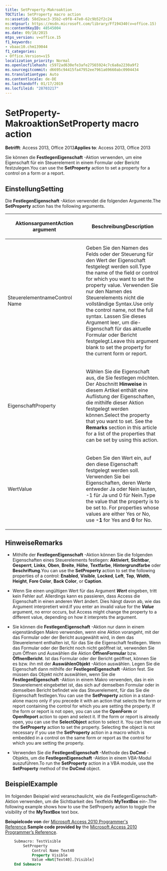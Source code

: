 ```yaml
---
title: SetProperty-Makroaktion
TOCTitle: SetProperty macro action
ms:assetid: 58d2eac3-35b2-e9f8-47e0-62c9b52f2c24
ms:mtpsurl: https://msdn.microsoft.com/library/Ff194340(v=office.15)
ms:contentKeyID: 48545004
ms.date: 09/18/2015
mtps_version: v=office.15
f1_keywords:
- vbaac10.chm139044
f1_categories:
- Office.Version=v15
localization_priority: Normal
ms.openlocfilehash: c5972ad630efe3afe27565924c7c6a8a2230a9f2
ms.sourcegitcommit: d6695c94415fa47952ee7961a69660abc0904434
ms.translationtype: Auto
ms.contentlocale: de-DE
ms.lasthandoff: 01/17/2019
ms.locfileid: "28703217"
---
```

# <a name="setproperty-macro-action"></a><span data-ttu-id="7b587-102">SetProperty-Makroaktion</span><span class="sxs-lookup"><span data-stu-id="7b587-102">SetProperty macro action</span></span>

<span data-ttu-id="7b587-103">**Betrifft**: Access 2013, Office 2013</span><span class="sxs-lookup"><span data-stu-id="7b587-103">**Applies to**: Access 2013, Office 2013</span></span>

<span data-ttu-id="7b587-104">Sie können die **FestlegenEigenschaft** -Aktion verwenden, um eine Eigenschaft für ein Steuerelement in einem Formular oder Bericht festzulegen.</span><span class="sxs-lookup"><span data-stu-id="7b587-104">You can use the **SetProperty** action to set a property for a control on a form or a report.</span></span>

## <a name="setting"></a><span data-ttu-id="7b587-105">Einstellung</span><span class="sxs-lookup"><span data-stu-id="7b587-105">Setting</span></span>

<span data-ttu-id="7b587-106">Die **FestlegenEigenschaft** -Aktion verwendet die folgenden Argumente.</span><span class="sxs-lookup"><span data-stu-id="7b587-106">The **SetProperty** action has the following arguments.</span></span>

<table>
<colgroup>
<col style="width: 50%" />
<col style="width: 50%" />
</colgroup>
<thead>
<tr class="header">
<th><p><span data-ttu-id="7b587-107">Aktionsargument</span><span class="sxs-lookup"><span data-stu-id="7b587-107">Action argument</span></span></p></th>
<th><p><span data-ttu-id="7b587-108">Beschreibung</span><span class="sxs-lookup"><span data-stu-id="7b587-108">Description</span></span></p></th>
</tr>
</thead>
<tbody>
<tr class="odd">
<td><p><span data-ttu-id="7b587-109">Steuerelementname</span><span class="sxs-lookup"><span data-stu-id="7b587-109">Control Name</span></span></p></td>
<td><p><span data-ttu-id="7b587-110">Geben Sie den Namen des Felds oder der Steuerung für den Wert der Eigenschaft festgelegt werden soll.</span><span class="sxs-lookup"><span data-stu-id="7b587-110">Type the name of the field or control for which you want to set the property value.</span></span> <span data-ttu-id="7b587-111">Verwenden Sie nur den Namen des Steuerelements nicht die vollständige Syntax.</span><span class="sxs-lookup"><span data-stu-id="7b587-111">Use only the control name, not the full syntax.</span></span> <span data-ttu-id="7b587-112">Lassen Sie dieses Argument leer, um die-Eigenschaft für das aktuelle Formular oder Bericht festgelegt.</span><span class="sxs-lookup"><span data-stu-id="7b587-112">Leave this argument blank to set the property for the current form or report.</span></span></p></td>
</tr>
<tr class="even">
<td><p><span data-ttu-id="7b587-113">Eigenschaft</span><span class="sxs-lookup"><span data-stu-id="7b587-113">Property</span></span></p></td>
<td><p><span data-ttu-id="7b587-p102">Wählen Sie die Eigenschaft aus, die Sie festlegen möchten. Der Abschnitt <strong>Hinweise</strong> in diesem Artikel enthält eine Auflistung der Eigenschaften, die mithilfe dieser Aktion festgelegt werden können.</span><span class="sxs-lookup"><span data-stu-id="7b587-p102">Select the property that you want to set. See the <strong>Remarks</strong> section in this article for a list of the properties that can be set by using this action.</span></span></p></td>
</tr>
<tr class="odd">
<td><p><span data-ttu-id="7b587-116">Wert</span><span class="sxs-lookup"><span data-stu-id="7b587-116">Value</span></span></p></td>
<td><p><span data-ttu-id="7b587-p103">Geben Sie den Wert ein, auf den diese Eigenschaft festgelegt werden soll. Verwenden Sie bei Eigenschaften, deren Werte entweder Ja oder Nein lauten, -1 für Ja und 0 für Nein.</span><span class="sxs-lookup"><span data-stu-id="7b587-p103">Type the value that the property is to be set to. For properties whose values are either Yes or No, use <strong>-1</strong> for Yes and <strong>0</strong> for No.</span></span></p></td>
</tr>
</tbody>
</table>


## <a name="remarks"></a><span data-ttu-id="7b587-119">Hinweise</span><span class="sxs-lookup"><span data-stu-id="7b587-119">Remarks</span></span>

- <span data-ttu-id="7b587-120">Mithilfe der **FestlegenEigenschaft** -Aktion können Sie die folgenden Eigenschaften eines Steuerelements festlegen: **Aktiviert**, **Sichtbar**, **Gesperrt**, **Links**, **Oben**, **Breite**, **Höhe**, **Textfarbe**, **Hintergrundfarbe** oder **Beschriftung**.</span><span class="sxs-lookup"><span data-stu-id="7b587-120">You can use the **SetProperty** action to set the following properties of a control: **Enabled**, **Visible**, **Locked**, **Left**, **Top**, **Width**, **Height**, **Fore Color**, **Back Color**, or **Caption**.</span></span>

- <span data-ttu-id="7b587-121">Wenn Sie einen ungültigen Wert für das Argument ***Wert*** eingeben, tritt kein Fehler auf. Allerdings kann es passieren, dass Access die Eigenschaft in einen anderen Wert ändert. Dies hängt davon ab, wie das Argument interpretiert wird.</span><span class="sxs-lookup"><span data-stu-id="7b587-121">If you enter an invalid value for the ***Value*** argument, no error occurs, but Access might change the property to a different value, depending on how it interprets the argument.</span></span>

- <span data-ttu-id="7b587-p104">Sie können die **FestlegenEigenschaft** -Aktion nur dann in einem eigenständigen Makro verwenden, wenn eine Aktion vorangeht, mit der das Formular oder der Bericht ausgewählt wird, in dem das Steuerelement enthalten ist, für das Sie die Eigenschaft festlegen. Wenn das Formular oder der Bericht noch nicht geöffnet ist, verwenden Sie zum Öffnen und Auswählen die Aktion **ÖffnenFormular** bzw. **ÖffnenBericht**. Ist das Formular oder der Bericht geöffnet, können Sie es bzw. ihn mit der **AuswählenObjekt** -Aktion auswählen. Legen Sie die Eigenschaft dann mithilfe der **FestlegenEigenschaft** -Aktion fest. Sie müssen das Objekt nicht auswählen, wenn Sie die **FestlegenEigenschaft** -Aktion in einem Makro verwenden, das in ein Steuerelement eingebettet ist, das sich auf demselben Formular oder in demselben Bericht befindet wie das Steuerelement, für das Sie die Eigenschaft festlegen.</span><span class="sxs-lookup"><span data-stu-id="7b587-p104">You can use the **SetProperty** action in a stand-alone macro only if you precede it with an action that selects the form or report containing the control for which you are setting the property. If the form or report is not open, you can use the **OpenForm** or **OpenReport** action to open and select it. If the form or report is already open, you can use the **SelectObject** action to select it. You can then use the **SetProperty** action to set the property. Selecting the object is not necessary if you use the **SetProperty** action in a macro which is embedded in a control on the same form or report as the control for which you are setting the property.</span></span>

- <span data-ttu-id="7b587-127">Verwenden Sie die **FestlegenEigenschaft** -Methode des **DoCmd** -Objekts, um die **FestlegenEigenschaft** -Aktion in einem VBA-Modul auszuführen.</span><span class="sxs-lookup"><span data-stu-id="7b587-127">To run the **SetProperty** action in a VBA module, use the **SetProperty** method of the **DoCmd** object.</span></span>

## <a name="example"></a><span data-ttu-id="7b587-128">Beispiel</span><span class="sxs-lookup"><span data-stu-id="7b587-128">Example</span></span>

<span data-ttu-id="7b587-129">Im folgenden Beispiel wird veranschaulicht, wie die FestlegenEigenschaft-Aktion verwenden, um die Sichtbarkeit des Textfelds **MyTextBox** ein-.</span><span class="sxs-lookup"><span data-stu-id="7b587-129">The following example shows how to use the SetProperty action to toggle the visibility of the **MyTextBox** text box.</span></span>

<span data-ttu-id="7b587-130">**Beispielcode von** der [Microsoft Access 2010 Programmer's Reference](https://www.amazon.com/Microsoft-Access-2010-Programmers-Reference/dp/8126528125).</span><span class="sxs-lookup"><span data-stu-id="7b587-130">**Sample code provided by** the [Microsoft Access 2010 Programmer’s Reference](https://www.amazon.com/Microsoft-Access-2010-Programmers-Reference/dp/8126528125).</span></span>

```vb
    Submacro: TestVisible
        SetProperty
            Control Name Text40
            Property Visible
            Value =Not[Text40].[Visible]
    End Submacro
```
